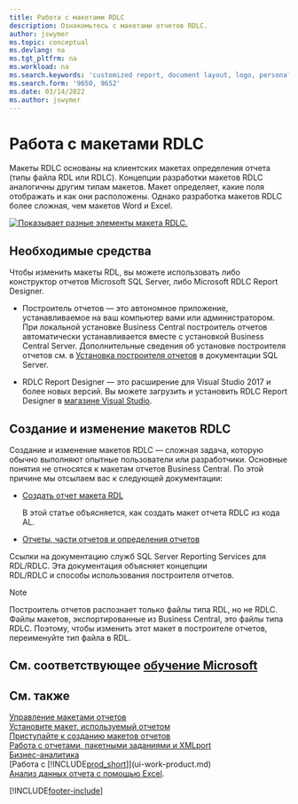 ```yaml
---
title: Работа с макетами RDLC
description: Ознакомьтесь с макетами отчетов RDLC.
author: jswymer
ms.topic: conceptual
ms.devlang: na
ms.tgt_pltfrm: na
ms.workload: na
ms.search.keywords: 'customized report, document layout, logo, personalize'
ms.search.form: '9650, 9652'
ms.date: 03/14/2022
ms.author: jswymer
---
```

# <a name="working-with-rdlc-layouts"></a><a name="working-with-rdlc-layouts"></a><a name="working-with-rdlc-layouts"></a>Работа с макетами RDLC

Макеты RDLC основаны на клиентских макетах определения отчета (типы файла RDL или RDLC). Концепции разработки макетов RDLC аналогичны другим типам макетов. Макет определяет, какие поля отображать и как они расположены. Однако разработка макетов RDLC более сложная, чем макетов Word и Excel.

[![Показывает разные элементы макета RDLC.](media/rdlc-layout.png)](media/rdlc-layout.png#lightbox)

## <a name="required-tools"></a><a name="required-tools"></a><a name="required-tools"></a>Необходимые средства

Чтобы изменить макеты RDL, вы можете использовать либо конструктор отчетов Microsoft SQL Server, либо Microsoft RDLC Report Designer.

- Построитель отчетов — это автономное приложение, устанавливаемое на ваш компьютер вами или администратором. При локальной установке Business Central построитель отчетов автоматически устанавливается вместе с установкой Business Central Server. Дополнительные сведения об установке построителя отчетов см. в [Установка построителя отчетов](/sql/reporting-services/install-windows/install-report-builder) в документации SQL Server.

- RDLC Report Designer — это расширение для Visual Studio 2017 и более новых версий. Вы можете загрузить и установить RDLC Report Designer в [магазине Visual Studio](https://marketplace.visualstudio.com/items?itemName=ProBITools.MicrosoftRdlcReportDesignerforVisualStudio-18001).

## <a name="create-and-modify-rdlc-layouts"></a><a name="create-and-modify-rdlc-layouts"></a><a name="create-and-modify-rdlc-layouts"></a>Создание и изменение макетов RDLC

Создание и изменение макетов RDLC — сложная задача, которую обычно выполняют опытные пользователи или разработчики. Основные понятия не относятся к макетам отчетов Business Central. По этой причине мы отсылаем вас к следующей документации:

- [Создать отчет макета RDL](/dynamics365/business-central/dev-itpro/developer/devenv-howto-rdl-report-layout)

    В этой статье объясняется, как создать макет отчета RDLC из кода AL.

- [Отчеты, части отчетов и определения отчетов](/sql/reporting-services/report-design/reports-report-parts-and-report-definitions-report-builder-and-ssrs?)

 Ссылки на документацию служб SQL Server Reporting Services для RDL/RDLC. Эта документация объясняет концепции  
RDL/RDLC и способы использования построителя отчетов.

> [!NOTE]
> Построитель отчетов распознает только файлы типа RDL, но не RDLC. Файлы макетов, экспортированные из Business Central, это файлы типа RDLC. Поэтому, чтобы изменить этот макет в построителе отчетов, переименуйте тип файла в RDL.

## <a name="see-related-microsoft-training"></a><a name="see-related-microsoft-training"></a><a name="see-related-microsoft-training"></a>См. соответствующее [обучение Microsoft](/training/modules/change-documents-dynamics-365-business-central/index)

## <a name="see-also"></a><a name="see-also"></a><a name="see-also"></a>См. также

[Управление макетами отчетов](ui-manage-report-layouts.md)  
[Установите макет, используемый отчетом](ui-set-report-layout.md)  
[Приступайте к созданию макетов отчетов](ui-get-started-layouts.md)  
[Работа с отчетами, пакетными заданиями и XMLport](ui-work-report.md)  
[Бизнес-аналитика](bi.md)  
[Работа с [!INCLUDE[prod_short](includes/prod_short.md)]](ui-work-product.md)  
[Анализ данных отчета с помощью Excel](report-analyze-excel.md).

[!INCLUDE[footer-include](includes/footer-banner.md)]
